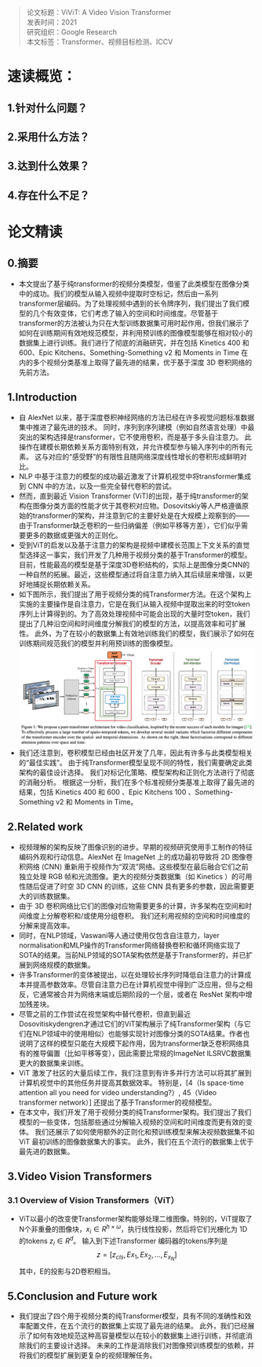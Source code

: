 >论文标题：ViViT: A Video Vision Transformer  
发表时间：2021  
研究组织：Google Research  
本文标签：Transformer、视频目标检测、ICCV


# 速读概览：
## 1.针对什么问题？ 

## 2.采用什么方法？  

## 3.达到什么效果？  

## 4.存在什么不足？



# 论文精读
## 0.摘要
* 本文提出了基于纯transformer的视频分类模型，借鉴了此类模型在图像分类中的成功。我们的模型从输入视频中提取时空标记，然后由一系列transformer层编码。为了处理视频中遇到的长令牌序列，我们提出了我们模型的几个有效变体，它们考虑了输入的空间和时间维度。尽管基于transformer的方法被认为只在大型训练数据集可用时起作用，但我们展示了如何在训练期间有效地规范模型，并利用预训练的图像模型能够在相对较小的数据集上进行训练。我们进行了彻底的消融研究，并在包括 Kinetics 400 和 600、Epic Kitchens、Something-Something v2 和 Moments in Time 在内的多个视频分类基准上取得了最先进的结果，优于基于深度 3D 卷积网络的先前方法。

## 1.Introduction
* 自 AlexNet 以来，基于深度卷积神经网络的方法已经在许多视觉问题标准数据集中推进了最先进的技术。 同时，序列到序列建模（例如自然语言处理）中最突出的架构选择是transformer，它不使用卷积，而是基于多头自注意力。 此操作在建模长期依赖关系方面特别有效，并允许模型参与输入序列中的所有元素。 这与对应的“感受野”的有限性且随网络深度线性增长的卷积形成鲜明对比。
* NLP 中基于注意力的模型的成功最近激发了计算机视觉中将transformer集成到 CNN 中的方法，以及一些完全替代卷积的尝试。
* 然而，直到最近 Vision Transformer (ViT)的出现，基于纯transformer的架构在图像分类方面的性能才优于其卷积对应物。Dosovitskiy等人严格遵循原始的transformer的架构，并注意到它的主要好处是在大规模上观察到的——由于Transformer缺乏卷积的一些归纳偏差（例如平移等方差），它们似乎需要更多的数据或更强大的正则化。
* 受到ViT的启发以及基于注意力的架构是视频中建模长范围上下文关系的直觉型选择这一事实，我们开发了几种用于视频分类的基于Transformer的模型。目前，性能最高的模型是基于深度3D卷积结构的，实际上是图像分类CNN的一种自然的拓展。最近，这些模型通过将自注意力纳入其后续层来增强，以更好地捕捉长期依赖关系。
* 如下图所示，我们提出了用于视频分类的纯Transformer方法。在这个架构上实施的主要操作是自注意力，它是在我们从输入视频中提取出来的时空token序列上计算得到的。为了高效处理视频中可能会出现的大量时空token，我们提出了几种沿空间和时间维度分解我们的模型的方法，以提高效率和可扩展性。 此外，为了在较小的数据集上有效地训练我们的模型，我们展示了如何在训练期间规范我们的模型并利用预训练的图像模型。
![avatar](./img/ViViT-f1.png)
* 我们还注意到，卷积模型已经由社区开发了几年，因此有许多与此类模型相关的“最佳实践”。 由于纯Transformer模型呈现不同的特性，我们需要确定此类架构的最佳设计选择。 我们对标记化策略、模型架构和正则化方法进行了彻底的消融分析。 根据这一分析，我们在多个标准视频分类基准上取得了最先进的结果，包括 Kinetics 400 和 600 、Epic Kitchens 100 、Something-Something v2 和 Moments in Time。

## 2.Related work
* 视频理解的架构反映了图像识别的进步。早期的视频研究使用手工制作的特征编码外观和行动信息。AlexNet 在 ImageNet 上的成功最初导致将 2D 图像卷积网络 (CNN) 重新用于视频作为“双流”网络。这些模型在最后融合它们之前独立处理 RGB 帧和光流图像。更大的视频分类数据集（如 Kinetics ）的可用性随后促进了时空 3D CNN 的训练，这些 CNN 具有更多的参数，因此需要更大的训练数据集。
* 由于 3D 卷积网络比它们的图像对应物需要更多的计算，许多架构在空间和时间维度上分解卷积和/或使用分组卷积。 我们还利用视频的空间和时间维度的分解来提高效率。
* 同时，在NLP领域，Vaswani等人通过使用仅包含自注意力，layer normalisation和MLP操作的Transformer网络替换卷积和循环网络实现了SOTA的结果。当前NLP领域的SOTA架构依然是基于Transformer的，并已扩展到网络规模的数据集。
* 许多Transformer的变体被提出，以在处理较长序列时降低自注意力的计算成本并提高参数效率。尽管自注意力已在计算机视觉中得到广泛应用，但与之相反，它通常被合并为网络末端或后期阶段的一个层，或者在 ResNet 架构中增加残差块。
* 尽管之前的工作尝试在视觉架构中替代卷积，但直到最近Dosovitiskydengren才通过它们的ViT架构展示了纯Transformer架构（与它们在NLP领域中的使用相似）也能够实现针对图像分类的SOTA结果。作者也说明了这样的模型只能在大规模下起作用，因为transformer缺乏卷积网络具有的推导偏置（比如平移等变），因此需要比常规的ImageNet ILSRVC数据集更大的数据集来训练。
* ViT 激发了社区的大量后续工作，我们注意到有许多并行方法可以将其扩展到计算机视觉中的其他任务并提高其数据效率。 特别是，[4（Is space-time attention all you need for video understanding?）, 45（Video transformer network）] 还提出了基于Transformer的视频模型。
* 在本文中，我们开发了用于视频分类的纯Transformer架构。我们提出了我们模型的一些变体，包括那些通过分解输入视频的空间和时间维度而更有效的变体。 我们还展示了如何使用额外的正则化和预训练模型来解决视频数据集不如 ViT 最初训练的图像数据集大的事实。 此外，我们在五个流行的数据集上优于最先进的数据集。

## 3.Video Vision Transformers
### 3.1 Overview of Vision Transformers（ViT）
* ViT以最小的改变使Transformer架构能够处理二维图像。特别的，ViT提取了N个非重叠的图像块，${x_i \in R^{h \times \omega}}$，执行线性投影，然后将它们光栅化为 1D 的tokens ${z_i ∈ R^d}$。 输入到下述Transformer 编码器的tokens序列是
$${z = [z_{cls}, Ex_1, Ex_2, ..., E_{x_N}] \tag{1}}$$
其中，E的投影与2D卷积相当。

## 5.Conclusion and Future work
* 我们提出了四个用于视频分类的纯Transformer模型，具有不同的准确性和效率配置文件，在五个流行的数据集上实现了最先进的结果。 此外，我们已经展示了如何有效地规范这种高容量模型以在较小的数据集上进行训练，并彻底消除我们的主要设计选择。 未来的工作是消除我们对图像预训练模型的依赖，并将我们的模型扩展到更复杂的视频理解任务。